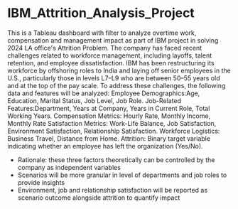 # IBM_Attrition_Analysis_Project
This is a Tableau dashboard with filter to analyze overtime work, compensation and management impact as part of IBM project in solving 2024 LA office's Attrition Problem. The company has faced recent challenges related to workforce management, including layoffs, talent retention, and employee dissatisfaction. IBM has been restructuring its workforce by offshoring roles to India and laying off senior employees in the U.S., particularly those in levels L7–L9 who are between 50–55 years old and at the top of the pay scale. ​​To address these challenges, the following data and features will be analyzed:
Employee Demographics:Age, Education, Marital Status, Job Level, Job Role.
Job-Related Features:Department, Years at Company, Years in Current Role, Total Working Years.
Compensation Metrics: Hourly Rate, Monthly Income, Monthly Rate
Satisfaction Metrics: Work-Life Balance, Job Satisfaction, Environment Satisfaction, Relationship Satisfaction.
Workforce Logistics: Business Travel, Distance from Home.
Attrition: Binary target variable indicating whether an employee has left the organization (Yes/No).


- Rationale: these three factors theoretically can be controlled by the company as independent variables
- Scenarios will be more granular in level of departments and job roles to provide insights
- Environment, job and relationship satisfaction will be reported as scenario outcome alongside attrition to quantify impact
